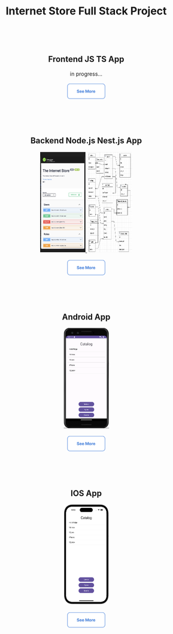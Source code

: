 <h1 align="center">Internet Store Full Stack Project</h1>

<br><br><br>

<h2 align="center">Frontend JS TS App</h2>
<p align="center">
  in progress...
  <br>
  <br>
  <a href="https://github.com/addamsv/internet-store/tree/front-product">
    <img src="./README_FILES/se_more.png" width="104px" height="43px">
  </a>
</p>

<br><br><br>

<h2 align="center">Backend Node.js Nest.js App</h2>
<p align="center">
  <a href="./README_FILES/nest.png">
    <img src="./README_FILES/nest.png" width="121px" height="267px">
  </a>
  <a href="./README_FILES/model.png">
    <img src="./README_FILES/model.png" width="121px" height="267px">
  </a>
  <br>
  <br>
  <a href="https://github.com/addamsv/internet-store/tree/backend-product">
    <img src="./README_FILES/se_more.png" width="104px" height="43px">
  </a>
</p>

<br><br><br>

<h2 align="center">Android App</h2>
<p align="center">
  <a href="./README_FILES/pixel_3_API33.png">
    <img src="./README_FILES/andr_app.png" width="121px" height="267px">
  </a>
  <br><br>
  <a href="https://github.com/addamsv/internet-store/tree/android-product">
    <img src="./README_FILES/se_more.png" width="104px" height="43px">
  </a>
</p>

<br><br><br>

<h2 align="center">IOS App</h2>
<p align="center">
  <a href="./README_FILES/Screenshot 2023-10-09 at 18.53.09.png">
    <img src="./README_FILES/ios_app.png" width="121px" height="267px">
  </a>
  <br><br>
  <a href="https://github.com/addamsv/internet-store/tree/ios-dev">
    <img src="./README_FILES/se_more.png" width="104px" height="43px">
  </a>
</p>

